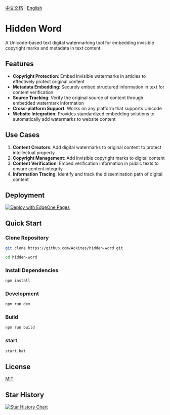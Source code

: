 [中文文档](./README.zh_CN.md) | [English](#)

# Hidden Word

A Unicode-based text digital watermarking tool for embedding invisible copyright marks and metadata in text content.

## Features

- **Copyright Protection**: Embed invisible watermarks in articles to effectively protect original content
- **Metadata Embedding**: Securely embed structured information in text for content verification
- **Source Tracking**: Verify the original source of content through embedded watermark information
- **Cross-platform Support**: Works on any platform that supports Unicode
- **Website Integration**: Provides standardized embedding solutions to automatically add watermarks to website content

## Use Cases

1. **Content Creators**: Add digital watermarks to original content to protect intellectual property
2. **Copyright Management**: Add invisible copyright marks to digital content
3. **Content Verification**: Embed verification information in public texts to ensure content integrity
4. **Information Tracing**: Identify and track the dissemination path of digital content

## Deployment

[![Deploy with EdgeOne Pages](https://cdnstatic.tencentcs.com/edgeone/pages/deploy.svg)](https://edgeone.ai/pages/new?repository-url=https://github.com/Ackites/hidden-word&build-command=npm%20run%20build&output-directory=dist)

## Quick Start

### Clone Repository

```bash
git clone https://github.com/Ackites/hidden-word.git

cd hidden-word
```

### Install Dependencies

```bash
npm install
```

### Development

```bash
npm run dev
```

### Build

```bash
npm run build
```

### start

```bash
start.bat
```

## License

[MIT](LICENSE)

## Star History

[![Star History Chart](https://api.star-history.com/svg?repos=Ackites/hidden-word&type=Date)](https://www.star-history.com/#Ackites/hidden-word&Date)